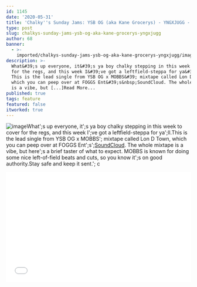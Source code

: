 ```yaml
---
id: 1145
date: '2020-05-31'
title: 'Chalky''s Sunday Jams: YSB OG (aka Kane Grocerys) - YNGXJUGG - Loose Lips'
type: post
slug: chalkys-sunday-jams-ysb-og-aka-kane-grocerys-yngxjugg
author: 68
banner:
  - >-
    imported/chalkys-sunday-jams-ysb-og-aka-kane-grocerys-yngxjugg/image1145.jpeg
description: >-
  What&#39;s up everyone, it&#39;s ya boy chalky stepping in this week to cover
  for the regs, and this week I&#39;ve got a leftfield-steppa for ya&#39;ll.
  This is the lead single from YSB OG x MOBBS&#39; mixtape called Lon D Town,
  which you can peep over at FOGGS Ent&#39;s&nbsp;SoundCloud. The whole mixtape
  is a vibe, but [...]Read More...
published: true
tags: feature
featured: false
itworked: true
---
```

![image](../imported/chalkys-sunday-jams-ysb-og-aka-kane-grocerys-yngxjugg/image1145.jpeg)What';s up everyone, it';s ya boy chalky stepping in this week to cover for the regs, and this week I';ve got a leftfield-steppa for ya';ll.This is the lead single from YSB OG x MOBBS'; mixtape called Lon D Town, which you can peep over at FOGGS Ent';s';[SoundCloud](https://soundcloud.com/fogg-music/yngxjugg-ysb-og-prod-mobbs). The whole mixtape is a vibe, but here';s a brief taster of what to expect. MOBBS is known for doing some nice left-of-field beats and cuts, so you know it';s on good authority.Stay safe and keep it sent.'; c

<iframe width='100%' height='300' scrolling='no' frameborder='no' allow='autoplay' src='//www.youtube.com/embed/PVbV3267n8k?wmode=opaque'></iframe>